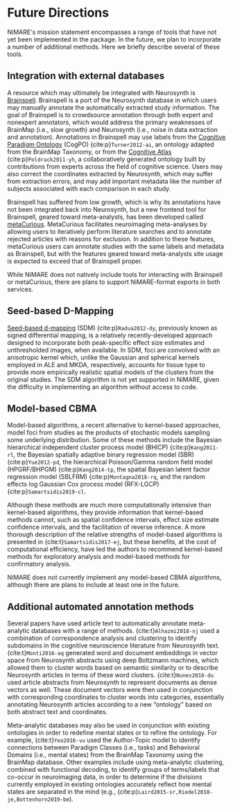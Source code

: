 # Future Directions

NiMARE's mission statement encompasses a range of tools that have not yet been implemented in the package.
In the future, we plan to incorporate a number of additional methods. Here we briefly describe several of these tools.

## Integration with external databases

A resource which may ultimately be integrated with Neurosynth is [Brainspell](https://github.com/OpenNeuroLab/brainspell-neo).
Brainspell is a port of the Neurosynth database in which users may manually annotate the automatically extracted study information.
The goal of Brainspell is to crowdsource annotation through both expert and nonexpert annotators, which would address the primary weaknesses of BrainMap (i.e., slow growth) and Neurosynth (i.e., noise in data extraction and annotation).
Annotations in Brainspell may use labels from the [Cognitive Paradigm Ontology](http://www.cogpo.org) (CogPO) {cite:p}`Turner2012-ai`, an ontology adapted from the BrainMap Taxonomy, or from the [Cognitive Atlas](https://www.cognitiveatlas.org) {cite:p}`Poldrack2011-yh`, a collaboratively generated ontology built by contributions from experts across the field of cognitive science.
Users may also correct the coordinates extracted by Neurosynth, which may suffer from extraction errors, and may add important metadata like the number of subjects associated with each comparison in each study.

Brainspell has suffered from low growth, which is why its annotations have not been integrated back into Neurosynth, but a new frontend tool for Brainspell, geared toward meta-analysts, has been developed called [metaCurious](https://metacurious.org).
MetaCurious facilitates neuroimaging meta-analyses by allowing users to iteratively perform literature searches and to annotate rejected articles with reasons for exclusion.
In addition to these features, metaCurious users can annotate studies with the same labels and metadata as Brainspell, but with the features geared toward meta-analysts site usage is expected to exceed that of Brainspell proper.

While NiMARE does not natively include tools for interacting with Brainspell or metaCurious, there are plans to support NiMARE-format exports in both services.

## Seed-based D-Mapping

[Seed-based d-mapping](https://www.sdmproject.com) (SDM) {cite:p}`Radua2012-dy`, previously known as signed differential mapping, is a relatively recently-developed approach designed to incorporate both peak-specific effect size estimates and unthresholded images, when available.
In SDM, foci are convolved with an anisotropic kernel which, unlike the Gaussian and spherical kernels employed in ALE and MKDA, respectively, accounts for tissue type to provide more empirically realistic spatial models of the clusters from the original studies.
The SDM algorithm is not yet supported in NiMARE, given the difficulty in implementing an algorithm without access to code.

## Model-based CBMA

Model-based algorithms, a recent alternative to kernel-based approaches, model foci from studies as the products of stochastic models sampling some underlying distribution.
Some of these methods include the Bayesian hierarchical independent cluster process model (BHICP) {cite:p}`Kang2011-rl`, the Bayesian spatially adaptive binary regression model (SBR) {cite:p}`Yue2012-pd`, the hierarchical Poisson/Gamma random field model (HPGRF/BHPGM) {cite:p}`Kang2014-tp`, the spatial Bayesian latent factor regression model (SBLFRM) {cite:p}`Montagna2018-rq`, and the random effects log Gaussian Cox process model (RFX-LGCP) {cite:p}`Samartsidis2019-cl`.

Although these methods are much more computationally intensive than kernel-based algorithms, they provide information that kernel-based methods cannot, such as spatial confidence intervals, effect size estimate confidence intervals, and the facilitation of reverse inference.
A more thorough description of the relative strengths of model-based algorithms is presented in {cite:t}`Samartsidis2017-ej`, but these benefits, at the cost of computational efficiency, have led the authors to recommend kernel-based methods for exploratory analysis and model-based methods for confirmatory analysis.

NiMARE does not currently implement any model-based CBMA algorithms, although there are plans to include at least one in the future.

## Additional automated annotation methods

Several papers have used article text to automatically annotate meta-analytic databases with a range of methods.
{cite:t}`Alhazmi2018-nj` used a combination of correspondence analysis and clustering to identify subdomains in the cognitive neuroscience literature from Neurosynth text.
{cite:t}`Monti2016-aq` generated word and document embeddings in vector space from Neurosynth abstracts using deep Boltzmann machines, which allowed them to cluster words based on semantic similarity or to describe Neurosynth articles in terms of these word clusters.
{cite:t}`Nunes2018-du` used article abstracts from Neurosynth to represent documents as dense vectors as well.
These document vectors were then used in conjunction with corresponding coordinates to cluster words into categories, essentially annotating Neurosynth articles according to a new “ontology” based on both abstract text and coordinates.

Meta-analytic databases may also be used in conjunction with existing ontologies in order to redefine mental states or to refine the ontology.
For example, {cite:t}`Yeo2016-vu` used the Author-Topic model to identify connections between Paradigm Classes (i.e., tasks) and Behavioral Domains (i.e., mental states) from the BrainMap Taxonomy using the BrainMap database.
Other examples include using meta-analytic clustering, combined with functional decoding, to identify groups of terms/labels that co-occur in neuroimaging data, in order to determine if the divisions currently employed in existing ontologies accurately reflect how mental states are separated in the mind (e.g., {cite:p}`Laird2015-sr,Riedel2018-je,Bottenhorn2019-bm`).

<!-- TODO: Determine appropriate citation style. -->
